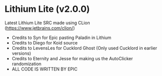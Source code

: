 # Lithium Lite (v2.0.0)
Latest Lithium Lite SRC made using CLion (https://www.jetbrains.com/clion/)

* Credits to Syn for Epic pasting Paladin in Lithium
* Credits to Diego for Koid source
* Credits to LevensLes for Cucklord Ghost (Only used Cucklord in earlier versions)
* Credits to Eternity and Jesse for making us the AutoClicker randomization
* ALL CODE IS WRITTEN BY EPIC
